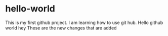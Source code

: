 # hello-world
This is my first github project. I am learning how to use git hub.
Hello github world
hey
These are the new changes that are added

